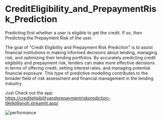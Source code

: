 # CreditEligibility_and_PrepaymentRisk_Prediction
Predicting first whether a user is eligible to get the credit. If so, then Predicting the Prepayment Risk of the user.

The goal of "Credit Eligibility and Prepayment Risk Prediction" is to assist financial institutions in making informed decisions about lending, managing risk, and optimizing their lending portfolios.
By accurately predicting credit eligibility and prepayment risk, lenders can make more effective decisions in terms of offering credit, setting interest rates, and managing potential financial exposure.
This type of predictive modelling contributes to the broader field of risk assessment and financial management in the lending industry


Just Check out the app: https://crediteligibilityandprepaymentriskprediction-l9e9d9anqh.streamlit.app/


![performance](https://github.com/behzcd/CreditEligibility_and_PrepaymentRisk_Prediction/assets/114143258/a57873fd-68f4-49ae-a87d-e7e380ec7159)
